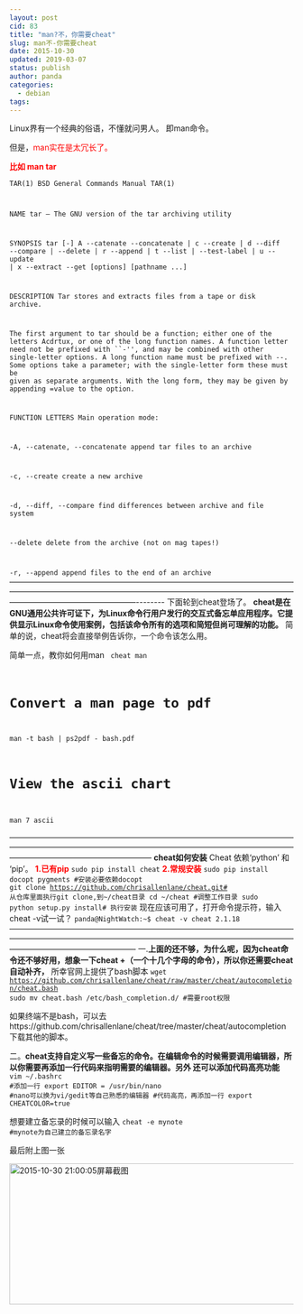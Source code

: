 ```yaml
---
layout: post
cid: 83
title: "man?不，你需要cheat"
slug: man不-你需要cheat
date: 2015-10-30
updated: 2019-03-07
status: publish
author: panda
categories: 
  - debian
tags: 
---
```



Linux界有一个经典的俗语，不懂就问男人。 即man命令。

但是，<span style="color: #ff0000;">man实在是太冗长了。</span>


<!--more-->


<strong><span style="color: #ff0000;">比如 man tar</span></strong>

<code lang="bash">TAR(1) BSD General Commands Manual TAR(1)

NAME
tar — The GNU version of the tar archiving utility

SYNOPSIS
tar [-] A --catenate --concatenate | c --create | d --diff --compare | --delete | r --append | t --list |
--test-label | u --update | x --extract --get [options] [pathname ...]

DESCRIPTION
Tar stores and extracts files from a tape or disk archive.

The first argument to tar should be a function; either one of the letters Acdrtux, or one of the long function
names. A function letter need not be prefixed with ``-'', and may be combined with other single-letter options.
A long function name must be prefixed with --. Some options take a parameter; with the single-letter form these
must be given as separate arguments. With the long form, they may be given by appending =value to the option.

FUNCTION LETTERS
Main operation mode:

-A, --catenate, --concatenate
append tar files to an archive

-c, --create
create a new archive

-d, --diff, --compare
find differences between archive and file system

--delete
delete from the archive (not on mag tapes!)

-r, --append
append files to the end of an archive
</code>
————————————————————————————————————————————————————————————————————————————————————————--------
下面轮到cheat登场了。
<strong>cheat是在GNU通用公共许可证下，为Linux命令行用户发行的交互式备忘单应用程序。它提供显示Linux命令使用案例，包括该命令所有的选项和简短但尚可理解的功能。</strong>
简单的说，cheat将会直接举例告诉你，一个命令该怎么用。

简单一点，教你如何用man
<code lang="bash"> cheat man
# Convert a man page to pdf
man -t bash | ps2pdf - bash.pdf

# View the ascii chart
man 7 ascii</code>

——————————————————————————————————————————————————————————————————————————————————————————
<strong>cheat如何安装</strong>
Cheat 依赖‘python’ 和 ‘pip’。
<strong><span style="color: #ff0000;">1.已有pip</span></strong>
<code lang="bash">sudo pip install cheat</code>
<strong><span style="color: #ff0000;">2.常规安装</span></strong>
<code lang="bash">sudo pip install docopt pygments #安装必要依赖docopt
git clone https://github.com/chrisallenlane/cheat.git# 从仓库里面执行git clone,到~/cheat目录
cd ~/cheat #调整工作目录
sudo python setup.py install# 执行安装</code>
现在应该可用了，打开命令提示符，输入cheat -v试一试？
<code lang="bash">panda@NightWatch:~$ cheat -v
cheat 2.1.18</code>
————————————————————————————————————————————————————————————————————————————————————————
一.<strong>上面的还不够，为什么呢，因为cheat命令还不够好用，想象一下cheat +（一个十几个字母的命令），所以你还需要cheat自动补齐，</strong>
所幸官网上提供了bash脚本
<code lang="bash">wget https://github.com/chrisallenlane/cheat/raw/master/cheat/autocompletion/cheat.bash
sudo mv cheat.bash /etc/bash_completion.d/ #需要root权限 </code>

如果终端不是bash，可以去https://github.com/chrisallenlane/cheat/tree/master/cheat/autocompletion 下载其他的脚本。

二。<strong>cheat支持自定义写一些备忘的命令。在编辑命令的时候需要调用编辑器，所以你需要再添加一行代码来指明需要的编辑器。另外 还可以添加代码高亮功能</strong>
<code lang="bash">vim ~/.bashrc
#添加一行
export EDITOR = /usr/bin/nano #nano可以换为vi/gedit等自己熟悉的编辑器
#代码高亮，再添加一行
export CHEATCOLOR=true</code>

想要建立备忘录的时候可以输入
<code lang="bash">cheat -e mynote #mynote为自己建立的备忘录名字</code>

最后附上图一张

<a href="http://www.cutinlove.com/wp-content/uploads/2015/10/2015-10-30-210005屏幕截图.png"><img class="alignnone size-medium wp-image-87" src="http://www.cutinlove.com/wp-content/uploads/2015/10/2015-10-30-210005屏幕截图-300x174.png" alt="2015-10-30 21:00:05屏幕截图" width="600" height="250" /></a>